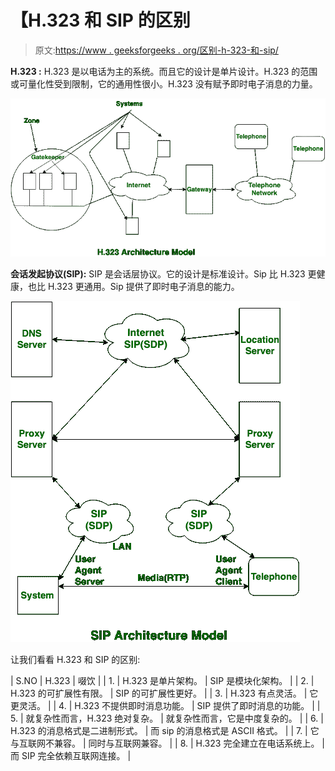 # 【H.323 和 SIP 的区别

> 原文:[https://www . geeksforgeeks . org/区别-h-323-和-sip/](https://www.geeksforgeeks.org/difference-between-h-323-and-sip/)

**H.323 :**
H.323 是以电话为主的系统。而且它的设计是单片设计。H.323 的范围或可量化性受到限制，它的通用性很小。H.323 没有赋予即时电子消息的力量。

![](img/3a330a7ceab0da717aa020c8b44b88db.png)

**会话发起协议(SIP):**
SIP 是会话层协议。它的设计是标准设计。Sip 比 H.323 更健康，也比 H.323 更通用。Sip 提供了即时电子消息的能力。

![](img/793364ffd5527dd35d96fe7891cb5fdd.png)

让我们看看 H.323 和 SIP 的区别:

| S.NO | H.323 | 啜饮 |
| 1. | H.323 是单片架构。 | SIP 是模块化架构。 |
| 2. | H.323 的可扩展性有限。 | SIP 的可扩展性更好。 |
| 3. | H.323 有点灵活。 | 它更灵活。 |
| 4. | H.323 不提供即时消息功能。 | SIP 提供了即时消息的功能。 |
| 5. | 就复杂性而言，H.323 绝对复杂。 | 就复杂性而言，它是中度复杂的。 |
| 6. | H.323 的消息格式是二进制形式。 | 而 sip 的消息格式是 ASCII 格式。 |
| 7. | 它与互联网不兼容。 | 同时与互联网兼容。 |
| 8. | H.323 完全建立在电话系统上。 | 而 SIP 完全依赖互联网连接。 |